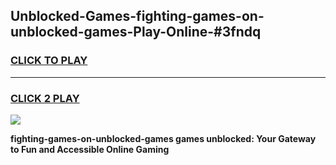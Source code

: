 
## Unblocked-Games-fighting-games-on-unblocked-games-Play-Online-#3fndq
<h3>
<a href="https://premium.freeplayer.one?title=fighting-games-on-unblocked-games&ref=27F">CLICK TO PLAY</a></h3>
<hr>

<h3>
<a href="https://premium.freeplayer.one?title=fighting-games-on-unblocked-games&ref=27F">CLICK 2 PLAY</a>
  
</h3>

<a href="https://premium.freeplayer.one?title=fighting-games-on-unblocked-games&ref=27F"><img src="https://clearcache.store/games.png"></a>


**fighting-games-on-unblocked-games games unblocked: Your Gateway to Fun and Accessible Online Gaming**
